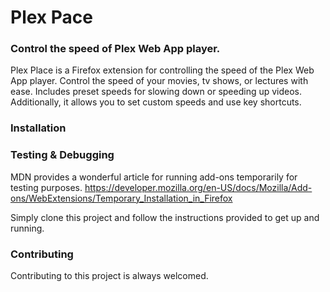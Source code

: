 # Plex Pace
### Control the speed of Plex Web App player.

Plex Place is a Firefox extension for controlling the speed of the Plex Web App player. Control the speed of your movies, tv shows, or lectures with ease. Includes preset speeds for slowing down or speeding up videos. Additionally, it allows you to set custom speeds and use key shortcuts.

### Installation

### Testing & Debugging

MDN provides a wonderful article for running add-ons temporarily for testing purposes.
https://developer.mozilla.org/en-US/docs/Mozilla/Add-ons/WebExtensions/Temporary_Installation_in_Firefox

Simply clone this project and follow the instructions provided to get up and running.

### Contributing

Contributing to this project is always welcomed.
